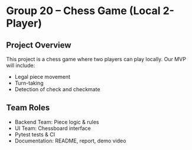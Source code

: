 # Group 20 – Chess Game (Local 2-Player)

## Project Overview
This project is a chess game where two players can play locally. 
Our MVP will include: 
- Legal piece movement 
- Turn-taking 
- Detection of check and checkmate

## Team Roles
- Backend Team: Piece logic & rules
- UI Team: Chessboard interface
- Pytest tests & CI
- Documentation: README, report, demo video
